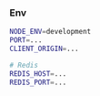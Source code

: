 ### Env

```bash
NODE_ENV=development
PORT=...
CLIENT_ORIGIN=...

# Redis
REDIS_HOST=...
REDIS_PORT=...
```
